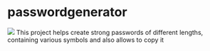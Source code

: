 # passwordgenerator
![](passwordgenerator.gif)
This project helps create strong passwords of different lengths, containing various symbols and also allows to copy it 
